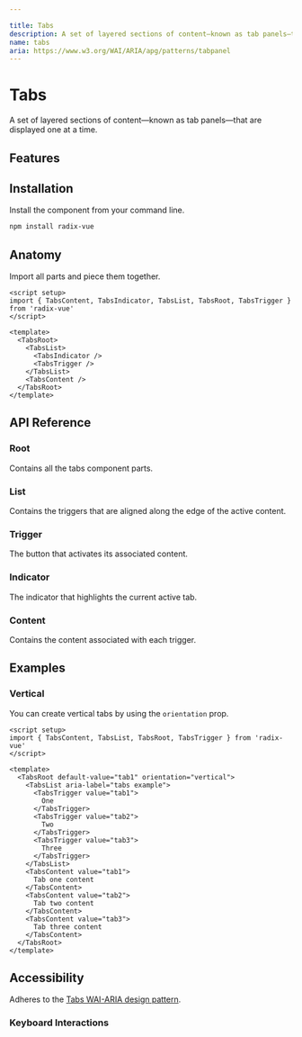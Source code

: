 ```yaml
---

title: Tabs
description: A set of layered sections of content—known as tab panels—that are displayed one at a time.
name: tabs
aria: https://www.w3.org/WAI/ARIA/apg/patterns/tabpanel
---
```



# Tabs

<Description>
A set of layered sections of content—known as tab panels—that are displayed one at a time.
</Description>

<ComponentPreview name="Tabs" />

## Features

<Highlights
  :features="[
    'Can be controlled or uncontrolled.',
    'Supports horizontal/vertical orientation.',
    'Supports automatic/manual activation.',
    'Full keyboard navigation.',
  ]"
/>

## Installation

Install the component from your command line.

```bash
npm install radix-vue
```

## Anatomy

Import all parts and piece them together.

```vue
<script setup>
import { TabsContent, TabsIndicator, TabsList, TabsRoot, TabsTrigger } from 'radix-vue'
</script>

<template>
  <TabsRoot>
    <TabsList>
      <TabsIndicator />
      <TabsTrigger />
    </TabsList>
    <TabsContent />
  </TabsRoot>
</template>
```

## API Reference

### Root

Contains all the tabs component parts.

<PropsTable
  :data="[
    {
      name: 'defaultValue',
      required: false,
      type: 'string',
      description:
        'The value of the tab that should be active when initially rendered. Use when you do not need to control the state of the tabs',
    },
    {
      name: 'modelValue',
      required: false,
      type: 'string',
      description: '<span> The controlled value of the tab to activate. Should be binded with <Code>v-model</Code>.</span>',
    },
    {
      name: 'orientation',
      required: false,
      type: '&quot;horizontal&quot; | &quot;vertical&quot; | undefined',
      typeSimple: 'enum',
      default: '&quot;horizontal&quot;',
      description: 'The orientation of the component.',
    },
    {
      name: 'dir',
      required: false,
      type: '&quot;ltr&quot; | &quot;rtl&quot;',
      typeSimple: 'enum',
      description: '<span> The reading direction of the tabs If omitted, inherits globally from <Code>DirectionProvider</Code> or assumes LTR (left-to-right) reading mode.</span>',
    },
    {
      name: 'activationMode',
      required: false,
      type: '&quot;automatic&quot; | &quot;manual&quot;',
      typeSimple: 'enum',
      default: '&quot;automatic&quot;',
      description: '<span> When <Code>automatic</Code>, tabs are activated when receiving focus. When <Code>manual</Code>, tabs are activated when clicked.</span>',
    },
    {
      name: 'as',
      type: 'string | Component',
      default: 'div',
      description: 'The element or component this component should render as. Can be overwrite by <Code>asChild</Code>'
    },
    {
      name: 'asChild',
      required: false,
      type: 'boolean',
      default: 'false',
      description: 'Change the default rendered element for the one passed as a child, merging their props and behavior.<br><br>Read our <a href=&quot;/guides/composition&quot;>Composition</a> guide for more details.',
    },
  ]"
/>

<EmitsTable 
  :data="[
    {
      name: '@update:modelValue',
      type: '(value: string) => void',
      description: 'Event handler called when the value changes'
    },
  ]" 
/>


<DataAttributesTable
  :data="[
    {
      attribute: '[data-orientation]',
      values: ['vertical', 'horizontal'],
    },
  ]"
/>

### List

Contains the triggers that are aligned along the edge of the active content.

<PropsTable
  :data="[
    {
      name: 'as',
      type: 'string | Component',
      default: 'div',
      description: 'The element or component this component should render as. Can be overwrite by <Code>asChild</Code>'
    },
    {
      name: 'asChild',
      required: false,
      type: 'boolean',
      default: 'false',
      description: 'Change the default rendered element for the one passed as a child, merging their props and behavior.<br><br>Read our <a href=&quot;/guides/composition&quot;>Composition</a> guide for more details.',
    },
    {
      name: 'loop',
      required: false,
      type: 'boolean',
      default: 'true',
      description: '<span> When <Code>true</Code>, keyboard navigation will loop from last tab to first, and vice versa.</span>',
    },
  ]"
/>

<DataAttributesTable
  :data="[
    {
      attribute: '[data-orientation]',
      values: ['vertical', 'horizontal'],
    },
  ]"
/>

### Trigger

The button that activates its associated content.

<PropsTable
  :data="[
    {
      name: 'as',
      type: 'string | Component',
      default: 'button',
      description: 'The element or component this component should render as. Can be overwrite by <Code>asChild</Code>'
    },
    {
      name: 'asChild',
      required: false,
      type: 'boolean',
      default: 'false',
      description: 'Change the default rendered element for the one passed as a child, merging their props and behavior.<br><br>Read our <a href=&quot;/guides/composition&quot;>Composition</a> guide for more details.',
    },
    {
      name: 'value',
      required: true,
      type: 'string',
      description: 'A unique value that associates the trigger with a content.',
    },
    {
      name: 'disabled',
      required: false,
      type: 'boolean',
      default: 'false',
      description: '<span> When <Code>true</Code>, prevents the user from interacting with the tab.</span>',
    },
  ]"
/>

<DataAttributesTable
  :data="[
    {
      attribute: '[data-state]',
      values: ['active', 'inactive'],
    },
    {
      attribute: '[data-disabled]',
      values: 'Present when disabled',
    },
    {
      attribute: '[data-orientation]',
      values: ['vertical', 'horizontal'],
    },
  ]"
/>

### Indicator
 
The indicator that highlights the current active tab.

<PropsTable
  :data="[
    {
      name: 'as',
      type: 'string | Component',
      default: 'div',
      description: 'The element or component this component should render as. Can be overwrite by <Code>asChild</Code>'
    },
    {
      name: 'asChild',
      required: false,
      type: 'boolean',
      default: 'false',
      description: 'Change the default rendered element for the one passed as a child, merging their props and behavior.<br><br>Read our <a href=&quot;/guides/composition&quot;>Composition</a> guide for more details.',
    }, 
  ]"
/>

<CssVariablesTable
  :data="[
    {
      cssVariable: '--radix-tabs-indicator-size',
      description: 'The size of the indicator.',
    },
    {
      cssVariable: '--radix-tabs-indicator-position',
      description: 'The position of the indicator',
    },
  ]"
/>

### Content

Contains the content associated with each trigger.

<PropsTable
  :data="[
    {
      name: 'as',
      type: 'string | Component',
      default: 'div',
      description: 'The element or component this component should render as. Can be overwrite by <Code>asChild</Code>'
    },
    {
      name: 'asChild',
      required: false,
      type: 'boolean',
      default: 'false',
      description: 'Change the default rendered element for the one passed as a child, merging their props and behavior.<br><br>Read our <a href=&quot;/guides/composition&quot;>Composition</a> guide for more details.',
    },
    {
      name: 'value',
      required: true,
      type: 'string',
      description: 'A unique value that associates the content with a trigger.',
    },
    {
      name: 'forceMount',
      type: 'boolean',
      description: '<span> Used to force mounting when more control is needed. Useful when controlling animation with Vue.js animation libraries.</span>',
    },
  ]"
/>

<DataAttributesTable
  :data="[
    {
      attribute: '[data-state]',
      values: ['active', 'inactive'],
    },
    {
      attribute: '[data-orientation]',
      values: ['vertical', 'horizontal'],
    },
  ]"
/>

## Examples

### Vertical

You can create vertical tabs by using the `orientation` prop.

```vue line=6
<script setup>
import { TabsContent, TabsList, TabsRoot, TabsTrigger } from 'radix-vue'
</script>

<template>
  <TabsRoot default-value="tab1" orientation="vertical">
    <TabsList aria-label="tabs example">
      <TabsTrigger value="tab1">
        One
      </TabsTrigger>
      <TabsTrigger value="tab2">
        Two
      </TabsTrigger>
      <TabsTrigger value="tab3">
        Three
      </TabsTrigger>
    </TabsList>
    <TabsContent value="tab1">
      Tab one content
    </TabsContent>
    <TabsContent value="tab2">
      Tab two content
    </TabsContent>
    <TabsContent value="tab3">
      Tab three content
    </TabsContent>
  </TabsRoot>
</template>
```

## Accessibility

Adheres to the [Tabs WAI-ARIA design pattern](https://www.w3.org/WAI/ARIA/apg/patterns/tabpanel).

### Keyboard Interactions

<KeyboardTable
  :data="[
    {
      keys: ['Tab'],
      description: '<span> When focus moves onto the tabs, focuses the active trigger. When a trigger is focused, moves focus to the active content.</span>',
    },
    {
      keys: ['ArrowDown'],
      description: '<span> Moves focus to the next trigger depending on <Code>orientation</Code> and activates its associated content.</span>',
    },
    {
      keys: ['ArrowRight'],
      description: '<span> Moves focus to the next trigger depending on <Code>orientation</Code> and activates its associated content.</span>',
    },
    {
      keys: ['ArrowUp'],
      description: '<span> Moves focus to the previous trigger depending on <Code>orientation</Code> and activates its associated content.</span>',
    },
    {
      keys: ['ArrowLeft'],
      description: '<span> Moves focus to the previous trigger depending on <Code>orientation</Code> and activates its associated content.</span>',
    },
    {
      keys: ['Home'],
      description: '<span> Moves focus to the first trigger and activates its associated content.</span>',
    },
    {
      keys: ['End'],
      description: '<span> Moves focus to the last trigger and activates its associated content.</span>',
    },
  ]"
/>
